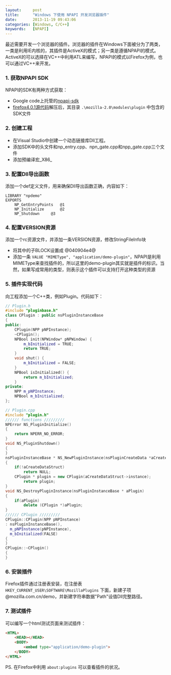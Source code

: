 ```yaml
---
layout:     post
title:      "Windows 下使用 NPAPI 开发浏览器插件"
date:       2013-11-19 09:43:06
categories: [Windows, C/C++]
keywords:   [NPAPI]
---
```


最近需要开发一个浏览器的插件。浏览器的插件在Windows下面被分为了两类，一类是利用IE内核的，其插件是ActiveX的模式；另一类是遵循NPAPI的模式。ActiveX的可以选择在VC++中利用ATL来编写，NPAPI的模式以Firefox为例，也可以通过VC++来开发。
<!--more-->

### 1. 获取NPAPI SDK

NPAPI的SDK有两种方式获取：

- Google code上托管的[npapi-sdk](https://code.google.com/p/npapi-sdk/)
- [firefox4.0.1源代码](http://ftp.mozilla.org/pub/mozilla.org/firefox/releases/4.0.1/source/firefox-4.0.1.source.tar.bz2)解压后，其目录 `.\mozilla-2.0\modules\plugin` 中包含的SDK文件

### 2. 创建工程

- 在Visual Studio中创建一个动态链接库Dll工程。
- 添加SDK中的头文件和np_entry.cpp、npn_gate.cpp和npp_gate.cpp三个文件
- 添加预编译宏_X86_

### 3. 配置Dll导出函数

添加一个def定义文件，用来确保Dll导出函数正确，内容如下：

```
LIBRARY "npdemo"
EXPORTS
	NP_GetEntryPoints	@1
	NP_Initialize		@2
	NP_Shutdown		@3
```

### 4. 配置VERSION资源

添加一个rc资源文件，并添加一条VERSION资源，修改StringFileInfo块

- 将其中的子BLOCK设置成 @040904e4@
- 添加一条 `VALUE "MIMEType", "application/demo-plugin"`，NPAPI是利用MIMEType来查找插件的，所以这里的demo-plugin其实就是插件的标识。当然，如果写成常用的类型，则表示这个插件可以支持打开这种类型的资源

### 5. 插件实现代码

向工程添加一个C++类，例如Plugin。代码如下：

```cpp
// Plugin.h
#include "pluginbase.h"
class CPlugin : public nsPluginInstanceBase
{
public:
	CPlugin(NPP pNPInstance);
	~CPlugin();
	NPBool init(NPWindow* pNPWindow) {
		m_bInitialized = TRUE;
		return TRUE;
	}
	void shut() {
		m_bInitialized = FALSE;
	}
	NPBool isInitialized() {
		return m_bInitialized;
	}
private:
	NPP m_pNPInstance;
	NPBool m_bInitialized;
};
```

```cpp
// Plugin.cpp
#include "plugin.h"
////// functions /////////
NPError NS_PluginInitialize()
{
	return NPERR_NO_ERROR;
}
void NS_PluginShutdown()
{
}
nsPluginInstanceBase * NS_NewPluginInstance(nsPluginCreateData *aCreateDataStruct)
{
	if(!aCreateDataStruct)
		return NULL;
	CPlugin * plugin = new CPlugin(aCreateDataStruct->instance);
		return plugin;
}
void NS_DestroyPluginInstance(nsPluginInstanceBase * aPlugin)
{
	if(aPlugin)
		delete (CPlugin *)aPlugin;
}
////// CPlugin /////////
CPlugin::CPlugin(NPP pNPInstance)
: nsPluginInstanceBase(),
  m_pNPInstance(pNPInstance),
  m_bInitialized(FALSE)
{
}
CPlugin::~CPlugin()
{
}
```

### 6. 安装插件

Firefox插件通过注册表安装，在注册表 `HKEY_CURRENT_USER\SOFTWARE\MozillaPlugins` 下面，新建子项 @mozilla.com.cn/demo，并新建字符串数据"Path"设值Dll完整路径。

### 7. 测试插件

可以编写一个html测试页面来测试插件：

```html
<HTML>
	<HEAD></HEAD>
	<BODY>
		<embed type="application/demo-plugin">
	</BODY>
</HTML>
```

PS. 在Firefox中利用 `about:plugins` 可以查看插件的状况。
